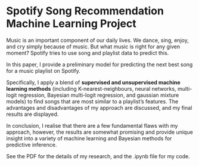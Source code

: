 # Spotify Song Recommendation Machine Learning Project

Music is an important component of our daily lives. We dance, sing, enjoy, and cry simply because of music. But what music is right for any given moment? Spotify tries to use song and playlist data to predict this. 

In this paper, I provide a preliminary model for predicting the next best song for a music playlist on Spotify. 

Specifically, I apply a blend of **supervised and unsupervised machine learning methods** (including K-nearest-neighbours, neural networks, multi-logit regression, Bayesian multi-logit regression, and gaussian mixture models) to find songs that are most similar to a playlist’s features. The advantages and disadvantages of my approach are discussed, and my final results are displayed. 

In conclusion, I realise that there are a few fundamental flaws with my approach, however, the results are somewhat promising and provide unique insight into a variety of machine learning and Bayesian methods for predictive inference.

See the PDF for the details of my research, and the .ipynb file for my code.
